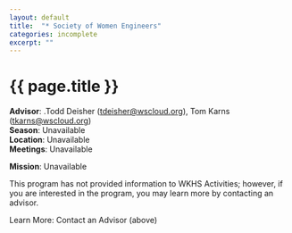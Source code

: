 ```yaml
---
layout: default
title:  "* Society of Women Engineers"
categories: incomplete
excerpt: ""
---
```


# {{ page.title }}

**Advisor**: .Todd Deisher (<tdeisher@wscloud.org>), Tom Karns (<tkarns@wscloud.org>)
<br/>**Season**: Unavailable
<br/>**Location**: Unavailable
<br/>**Meetings**: Unavailable

**Mission**: Unavailable

This program has not provided information to WKHS Activities; however, if you are interested in the program, you may learn more by contacting an advisor.

Learn More: Contact an Advisor (above)